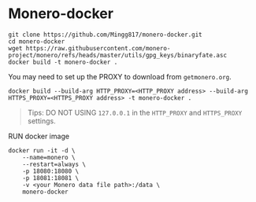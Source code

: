 # Monero-docker

```
git clone https://github.com/Mingg817/monero-docker.git
cd monero-docker
wget https://raw.githubusercontent.com/monero-project/monero/refs/heads/master/utils/gpg_keys/binaryfate.asc
docker build -t monero-docker .
```

You may need to set up the PROXY to download from `getmonero.org`.

```
docker build --build-arg HTTP_PROXY=<HTTP_PROXY address> --build-arg HTTPS_PROXY=<HTTPS_PROXY address> -t monero-docker .
```

> Tips: DO NOT USING `127.0.0.1` in the `HTTP_PROXY` and `HTTPS_PROXY` settings.

RUN docker image
```
docker run -it -d \
    --name=monero \
    --restart=always \
    -p 18080:18080 \
    -p 18081:18081 \
    -v <your Monero data file path>:/data \
    monero-docker
```
